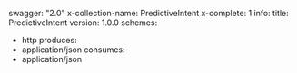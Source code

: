 swagger: "2.0"
x-collection-name: PredictiveIntent
x-complete: 1
info:
  title: PredictiveIntent
  version: 1.0.0
schemes:
- http
produces:
- application/json
consumes:
- application/json